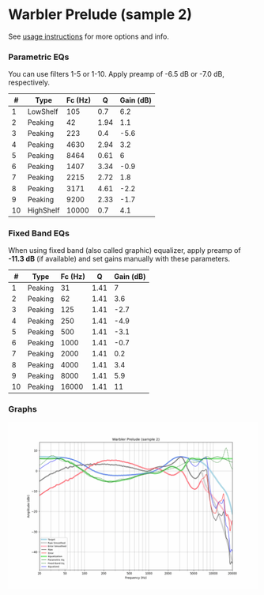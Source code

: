 # Warbler Prelude (sample 2)
See [usage instructions](https://github.com/jaakkopasanen/AutoEq#usage) for more options and info.

### Parametric EQs
You can use filters 1-5 or 1-10. Apply preamp of -6.5 dB or -7.0 dB, respectively.

|   # | Type      |   Fc (Hz) |    Q |   Gain (dB) |
|-----|-----------|-----------|------|-------------|
|   1 | LowShelf  |       105 | 0.7  |         6.2 |
|   2 | Peaking   |        42 | 1.94 |         1.1 |
|   3 | Peaking   |       223 | 0.4  |        -5.6 |
|   4 | Peaking   |      4630 | 2.94 |         3.2 |
|   5 | Peaking   |      8464 | 0.61 |         6   |
|   6 | Peaking   |      1407 | 3.34 |        -0.9 |
|   7 | Peaking   |      2215 | 2.72 |         1.8 |
|   8 | Peaking   |      3171 | 4.61 |        -2.2 |
|   9 | Peaking   |      9200 | 2.33 |        -1.7 |
|  10 | HighShelf |     10000 | 0.7  |         4.1 |

### Fixed Band EQs
When using fixed band (also called graphic) equalizer, apply preamp of **-11.3 dB** (if available) and set gains manually with these parameters.

|   # | Type    |   Fc (Hz) |    Q |   Gain (dB) |
|-----|---------|-----------|------|-------------|
|   1 | Peaking |        31 | 1.41 |         7   |
|   2 | Peaking |        62 | 1.41 |         3.6 |
|   3 | Peaking |       125 | 1.41 |        -2.7 |
|   4 | Peaking |       250 | 1.41 |        -4.9 |
|   5 | Peaking |       500 | 1.41 |        -3.1 |
|   6 | Peaking |      1000 | 1.41 |        -0.7 |
|   7 | Peaking |      2000 | 1.41 |         0.2 |
|   8 | Peaking |      4000 | 1.41 |         3.4 |
|   9 | Peaking |      8000 | 1.41 |         5.9 |
|  10 | Peaking |     16000 | 1.41 |        11   |

### Graphs
![](./Warbler%20Prelude%20(sample%202).png)
